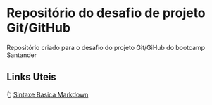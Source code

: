 # Repositório do desafio de projeto Git/GitHub
Repositório criado para o desafio do projeto Git/GiHub do bootcamp Santander

## Links Uteis
:point_up_2: [Sintaxe Basica Markdown](https://www.markdownguide.org/basic-syntax/)

